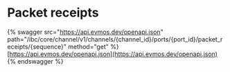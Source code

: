 # Packet receipts

{% swagger src="https://api.evmos.dev/openapi.json" path="/ibc/core/channel/v1/channels/{channel_id}/ports/{port_id}/packet_receipts/{sequence}" method="get" %}
[https://api.evmos.dev/openapi.json](https://api.evmos.dev/openapi.json)
{% endswagger %}
